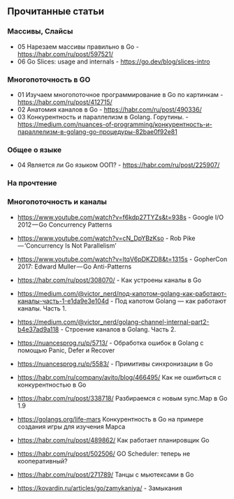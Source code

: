 ## Прочитанные статьи

### Массивы, Слайсы

* 05 Нарезаем массивы правильно в Go - https://habr.com/ru/post/597521/
* 06 Go Slices: usage and internals - https://go.dev/blog/slices-intro

### Многопоточность в GO

* 01 Изучаем многопоточное программирование в Go по картинкам - https://habr.com/ru/post/412715/
* 02 Анатомия каналов в Go - https://habr.com/ru/post/490336/
* 03 Конкурентность и параллелизм в Golang. Горутины. - https://medium.com/nuances-of-programming/конкурентность-и-параллелизм-в-golang-go-процедуры-82bae0f92e81


### Общее о языке

* 04 Является ли Go языком ООП? - https://habr.com/ru/post/225907/


### На прочтение



### Многопоточность и каналы

* https://www.youtube.com/watch?v=f6kdp27TYZs&t=938s  - Google I/O 2012 — Go Concurrency Patterns
* https://www.youtube.com/watch?v=cN_DpYBzKso  - Rob Pike — ‘Concurrency Is Not Parallelism’
* https://www.youtube.com/watch?v=ltqV6pDKZD8&t=1315s  - GopherCon 2017: Edward Muller — Go Anti-Patterns
* https://habr.com/ru/post/308070/ - Как устроены каналы в Go
* https://medium.com/@victor_nerd/под-капотом-golang-как-работают-каналы-часть-1-e1da9e3e104d - Под капотом Golang — как работают каналы. Часть 1.
* https://medium.com/@victor_nerd/golang-channel-internal-part2-b4e37ad9a118 - Строение каналов в Golang. Часть 2.
* https://nuancesprog.ru/p/5713/ - Обработка ошибок в Golang с помощью Panic, Defer и Recover
* https://nuancesprog.ru/p/5583/ - Примитивы синхронизации в Go
* https://habr.com/ru/company/avito/blog/466495/    Как не ошибиться с конкурентностью в Go
* https://habr.com/ru/post/338718/    Разбираемся с новым sync.Map в Go 1.9
* https://golangs.org/life-mars    Конкурентность в Go на примере создания игры для изучения Марса
* https://habr.com/ru/post/489862/  Как работает планировщик Go
* https://habr.com/ru/post/502506/    GO Scheduler: теперь не кооперативный?
* https://habr.com/ru/post/271789/    Танцы с мьютексами в Go

* https://kovardin.ru/articles/go/zamykaniya/ - Замыкания


